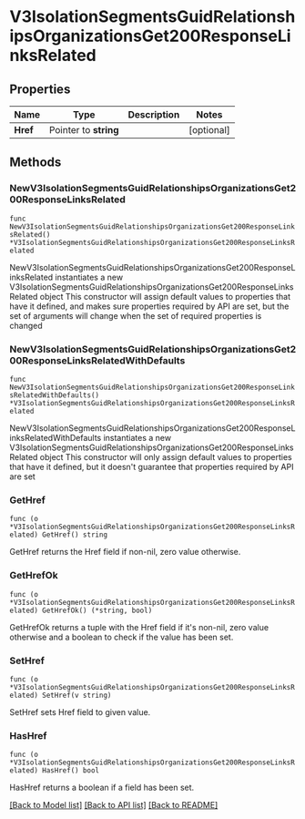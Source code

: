 # V3IsolationSegmentsGuidRelationshipsOrganizationsGet200ResponseLinksRelated

## Properties

Name | Type | Description | Notes
------------ | ------------- | ------------- | -------------
**Href** | Pointer to **string** |  | [optional] 

## Methods

### NewV3IsolationSegmentsGuidRelationshipsOrganizationsGet200ResponseLinksRelated

`func NewV3IsolationSegmentsGuidRelationshipsOrganizationsGet200ResponseLinksRelated() *V3IsolationSegmentsGuidRelationshipsOrganizationsGet200ResponseLinksRelated`

NewV3IsolationSegmentsGuidRelationshipsOrganizationsGet200ResponseLinksRelated instantiates a new V3IsolationSegmentsGuidRelationshipsOrganizationsGet200ResponseLinksRelated object
This constructor will assign default values to properties that have it defined,
and makes sure properties required by API are set, but the set of arguments
will change when the set of required properties is changed

### NewV3IsolationSegmentsGuidRelationshipsOrganizationsGet200ResponseLinksRelatedWithDefaults

`func NewV3IsolationSegmentsGuidRelationshipsOrganizationsGet200ResponseLinksRelatedWithDefaults() *V3IsolationSegmentsGuidRelationshipsOrganizationsGet200ResponseLinksRelated`

NewV3IsolationSegmentsGuidRelationshipsOrganizationsGet200ResponseLinksRelatedWithDefaults instantiates a new V3IsolationSegmentsGuidRelationshipsOrganizationsGet200ResponseLinksRelated object
This constructor will only assign default values to properties that have it defined,
but it doesn't guarantee that properties required by API are set

### GetHref

`func (o *V3IsolationSegmentsGuidRelationshipsOrganizationsGet200ResponseLinksRelated) GetHref() string`

GetHref returns the Href field if non-nil, zero value otherwise.

### GetHrefOk

`func (o *V3IsolationSegmentsGuidRelationshipsOrganizationsGet200ResponseLinksRelated) GetHrefOk() (*string, bool)`

GetHrefOk returns a tuple with the Href field if it's non-nil, zero value otherwise
and a boolean to check if the value has been set.

### SetHref

`func (o *V3IsolationSegmentsGuidRelationshipsOrganizationsGet200ResponseLinksRelated) SetHref(v string)`

SetHref sets Href field to given value.

### HasHref

`func (o *V3IsolationSegmentsGuidRelationshipsOrganizationsGet200ResponseLinksRelated) HasHref() bool`

HasHref returns a boolean if a field has been set.


[[Back to Model list]](../README.md#documentation-for-models) [[Back to API list]](../README.md#documentation-for-api-endpoints) [[Back to README]](../README.md)



